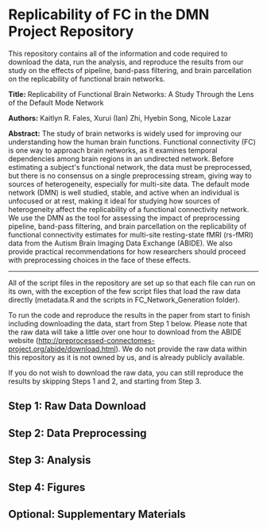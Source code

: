 # Replicability of FC in the DMN Project Repository
 
This repository contains all of the information and code required to download the data, run the analysis, and reproduce the results from our study on the effects of pipeline, band-pass filtering, and brain parcellation on the replicability of functional brain networks.

**Title:** Replicability of Functional Brain Networks: A Study Through the Lens of the Default Mode Network

**Authors:** Kaitlyn R. Fales, Xurui (Ian) Zhi, Hyebin Song, Nicole Lazar

**Abstract:** The study of brain networks is widely used for improving our understanding how the human brain functions. Functional connectivity (FC) is one way to approach brain networks, as it examines temporal dependencies among brain regions in an undirected network. Before estimating a subject's functional network, the data must be preprocessed, but there is no consensus on a single preprocessing stream, giving way to sources of heterogeneity, especially for multi-site data. The default mode network (DMN) is well studied, stable, and active when an individual is unfocused or at rest, making it ideal for studying how sources of heterogeneity affect the replicability of a functional connectivity network. We use the DMN as the tool for assessing the impact of preprocessing pipeline, band-pass filtering, and brain parcellation on the replicability of functional connectivity estimates for multi-site resting-state fMRI (rs-fMRI) data from the Autism Brain Imaging Data Exchange (ABIDE). We also provide practical recommendations for how researchers should proceed with preprocessing choices in the face of these effects.

-----

All of the script files in the repository are set up so that each file can run on its own, with the exception of the few script files that load the raw data directly (metadata.R and the scripts in FC_Network_Generation folder). 

To run the code and reproduce the results in the paper from start to finish including downloading the data, start from Step 1 below. Please note that the raw data will take a little over one hour to download from the ABIDE website (http://preprocessed-connectomes-project.org/abide/download.html). We do not provide the raw data within this repository as it is not owned by us, and is already publicly available. 

If you do not wish to download the raw data, you can still reproduce the results by skipping Steps 1 and 2, and starting from Step 3.

## Step 1: Raw Data Download

## Step 2: Data Preprocessing

## Step 3: Analysis

## Step 4: Figures

## Optional: Supplementary Materials



